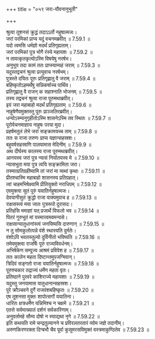 +++
title = "०५९ जरा-यौवनानुभूती"

+++


  
श्रुत्वा तूशनसं क्रुद्धं तदाऽऽर्तो नहुषात्मजः।  
जरां परमिकां प्राप्य यदुं वचनमब्रवीत् ॥ 7.59.1 ॥   
यदो त्वमसि धर्मज्ञो मदर्थं प्रतिगृह्यताम्।  
जरां परमिकां पुत्र भोगै रंस्ये महायशः ॥ 7.59.2 ॥   
न तावत्कृतकृत्योऽस्मि विषयेषु नरर्षभ।  
अनुभूय तदा कामं ततः प्राप्स्याम्यहं जराम् ॥ 7.59.3 ॥   
यदुस्तद्वचनं श्रुत्वा प्रत्युवाच नरर्षभम्।  
पुत्रस्ते दयितः पूरुः प्रतिगृह्णातु वै जराम् ॥ 7.59.4 ॥   
बहिष्कृतोऽहमर्थेषु सन्निकर्षाच्च पार्थिव।  
प्रतिगृह्णातु वै राजन् क सहाश्नाति भोजनम् ॥ 7.59.5 ॥   
तस्य तद्वचनं श्रुत्वा राजा पूरुमथाब्रवीत्।  
इयं जरा महाबाहो मदर्थं प्रतिगृह्यताम् ॥ 7.59.6 ॥   
नाहुषेणैवमुक्तस्तु पूरुः प्राञ्जलिरब्रवीत्।  
धन्योऽस्म्यनुगृहीतोऽस्मि शासनेऽस्मि तव स्थितः ॥ 7.59.7 ॥   
पूरोर्वचनमाज्ञाय नाहुषः परया मुदा।  
प्रहर्षमतुलं लेभे जरां सङ्क्रामयच्च ताम् ॥ 7.59.8 ॥   
ततः स राजा तरुणः प्राप्य यज्ञान्सहस्रशः।  
बहुवर्षसहस्राणि पालयामास मेदिनीम् ॥ 7.59.9 ॥   
अथ दीर्घस्य कालस्य राजा पूरुमथाब्रवीत्।  
आनयस्व जरां पुत्र न्यासं निर्यातयस्व मे ॥ 7.59.10 ॥   
न्यासभूता मया पुत्र त्वयि सङ्क्रामिता जरा।  
तस्मात्प्रतिग्रहीष्यामि तां जरां मा व्यथां कृथाः ॥ 7.59.11 ॥   
प्रीतश्चास्मि महाबाहो शासनस्य प्रतिग्रहात्।  
त्वां चाहमभिषेक्ष्यामि प्रीतियुक्तो नराधिपम् ॥ 7.59.12 ॥   
एवमुक्त्वा सुतं पूरुं ययातिर्नहुषात्मजः।  
देवयानीसुतं क्रुद्धो राजा वाक्यमुवाच ह ॥ 7.59.13 ॥   
राक्षसस्त्वं मया जातः पुत्ररूपो दुरासदः।  
प्रतिहंसि ममाज्ञां यत् प्रजार्थे विफलो भव ॥ 7.59.14 ॥   
पितरं गुरुभूतं मां यस्मात्त्वमवमन्यसे।  
राक्षसान्यातुधानांस्त्वं जनयिष्यसि दारुणान् ॥ 7.59.15 ॥   
न तु सोमकुलोत्पन्ने वंशे स्थास्यति दुर्मतेः।  
वंशोऽपि भवतस्तुल्यो दुर्विनीतो भविष्यति ॥ 7.59.16 ॥   
तमेवमुक्त्वा राजर्षिः पूरुं राज्यविवर्धनम्।  
अभिषेकेण सम्पूज्य आश्रमं प्रविवेश ह ॥ 7.59.17 ॥   
ततः कालेन महता दिष्टान्तमुपजग्मिवान्।  
त्रिदिवं सङ्गतो राजा ययातिर्नहुषात्मजः ॥ 7.59.18 ॥   
पूरुश्चकार तद्राज्यं धर्मेण महता वृतः।  
प्रतिष्ठाने पुरवरे काशिराज्ये महायशाः ॥ 7.59.19 ॥   
यदुस्तु जनयामास यातुधानान्सहस्रशः।  
पुरे क्रौञ्चवने दुर्गे राजवंशबहिष्कृतः ॥ 7.59.20 ॥   
एष तूशनसा मुक्तः शापोत्सर्गो ययातिना।  
धारितः क्षत्रधर्मेण यन्निमिश्च न चक्षमे ॥ 7.59.21 ॥   
एतत्ते सर्वमाख्यातं दर्शनं सर्वकारिणाम्।  
अनुवर्तामहे सौम्य दोषो न स्याद्यथा नृगे ॥ 7.59.22 ॥   
इति कथयति रामे चन्द्रतुल्यानने च प्रविरलतरतारं व्योम जज्ञे तदानीम्।  
अरुणकिरणरक्ता दिग्बभौ चैव पूर्वा कुसुमरसविमुक्तं वस्त्रमाकुण्ठितेव ॥ 7.59.23 ॥   
